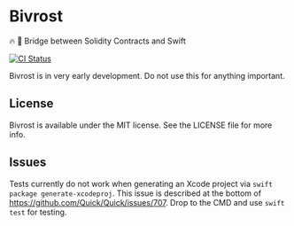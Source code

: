 # Bivrost

🔥 🌈 Bridge between Solidity Contracts and Swift

[![CI Status](http://img.shields.io/travis/gnosis/bivrost-swift.svg?style=flat)](https://travis-ci.org/gnosis/bivrost-swift)

Bivrost is in very early development. Do not use this for anything important.

## License

Bivrost is available under the MIT license. See the LICENSE file for more info.

## Issues

Tests currently do not work when generating an Xcode project via `swift package generate-xcodeproj`. This issue is described at the bottom of <https://github.com/Quick/Quick/issues/707>. Drop to the CMD and use `swift test` for testing.